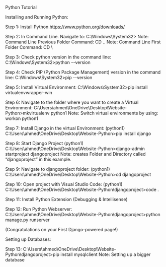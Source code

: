 Python Tutorial

Installing and Running Python:

Step 1: Install Python https://www.python.org/downloads/

Step 2: In Command Line. Navigate to: C:\Windows\System32>
Note: Command Line Previous Folder Command: CD ..
Note: Command Line First Folder Command: CD \

Step 3: Check python version in the command line: 
C:\Windows\System32>python --version

Step 4: Check PIP (Python Package Management) version in the command line: 
C:\Windows\System32>pip --version

Step 5: Install Virtual Environment: 
C:\Windows\System32>pip install virtualenvwrapper-win

Step 6: Navigate to the folder where you want to create a Virtual Environment:
C:\Users\ahmed\OneDrive\Desktop\Website-Python>mkvirtualenv python1
Note: Switch virtual environments by using: workon python1

Step 7: Install Django in the virtual Environment:
(python1) C:\Users\ahmed\OneDrive\Desktop\Website-Python>pip install django

Step 8: Start Django Project
(python1) C:\Users\ahmed\OneDrive\Desktop\Website-Python>django-admin startproject djangoproject
Note: creates Folder and Directory called “djangoproject” in this example.
 

Step 9: Navigate to djangoproject folder:
(python1) C:\Users\ahmed\OneDrive\Desktop\Website-Python>cd djangoproject


Step 10: Open project with Visual Studio Code:
(python1) C:\Users\ahmed\OneDrive\Desktop\Website-Python\djangoproject>code .

Step 11: Install Python Extension (Debugging & Intellisense)
 
Step 12: Run Python Webserver: C:\Users\ahmed\OneDrive\Desktop\Website-Python\djangoproject>python manage.py runserver

(Congratulations on your First Django-powered page!)

Setting up Databases:

Step 13: C:\Users\ahmed\OneDrive\Desktop\Website-Python\djangoproject>pip install mysqlclient
Note: Setting up a bigger database






